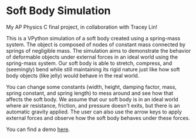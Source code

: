 # Soft Body Simulation

My AP Physics C final project, in collaboration with Tracey Lin!

This is a VPython simulation of a soft body created using a spring-mass system. The object is composed of nodes of constant mass connected by springs of negligible mass. 
The simulation aims to demonstrate the behavior of deformable objects under external forces in an ideal world using the spring-mass system. Our soft body is able to 
stretch, compress, and (seemingly) bend while still maintaining its rigid nature just like how soft body objects (like jelly) would behave in the real world. 

You can change some constants (width, height, damping factor, mass, spring constant, and spring length) to mess around and see how that affects the soft body. We assume
that our soft body is in an ideal world where air resistance, friction, and pressure doesn't exits, but there is an automatic gravity applied. The user can also use the 
arrow keys to apply external forces and observe how the soft body behaves under these forces.

You can find a demo [here](https://glowscript.org/#/user/trawalphysics/folder/MyPrograms/program/bouncyjelly).
